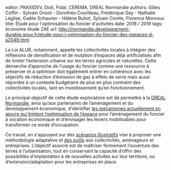 editor: PRAXIDEV, Dixit, Fidal, CEREMA, DREAL Normandie
authors: Gilles Coffin - Sylvain Grisot - Dorothée Courilleau, Frédérique Gey - Nathalie Léglise, Gaëlle Schauner - Hélène Buhot, Sylvain Comte, Florence Monroux
title: Étude pour l'optimisation du foncier d'activités
date: 2018 / 2019
tags: économie étude ZAE
url: http://normandie.developpement-durable.gouv.fr/etude-pour-l-optimisation-du-foncier-des-espaces-d-a2049.html

La Loi ALUR, notamment, appelle les collectivités locales à intégrer des réflexions de densification et de mutation d’espaces déjà artificialisés afin de limiter l’extension urbaine sur les terres agricoles et naturelles. Cette démarche d’approche de l’usage du foncier comme une ressource à préserver et à optimiser doit également entrer en cohérence avec les objectifs de réduction d’émission de gaz à effets de serre mais aussi répondre à un contexte budgétaire de plus en plus contraint des collectivités locales, tant en investissement qu’en fonctionnement.

Le principal objectif de cette étude exploratoire est de permettre à la [DREAL Normandie](../../a_propos/partenaires), ainsi qu’aux partenaires de l’aménagement et du développement économique, d’identifier [les mécanismes actuellement en œuvre qui limitent l’optimisation de l’espace](determinants.md) pour l’aménagement du foncier à vocation économique et d’envisager les leviers mobilisables pour transformer ce mode d’occupation.

Ce travail, en s'appuyant sur des [scénarios illustratifs](scenarios.md) vise à proposer une méthodologie adaptative et [des outils](../../../outils/) aux collectivités, aménageurs et entreprises. L’objectif associé est de maîtriser fermement l’ouverture des terres à l’urbanisation, tout en conservant la capacité d’offrir des possibilités d’implantation à de nouvelles activités sur leur territoire, ou d’extension/adaptation pour les entreprises en place.
